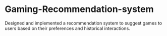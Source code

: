 # Gaming-Recommendation-system
Designed and implemented a recommendation system to suggest games to users based on their preferences and historical interactions.
